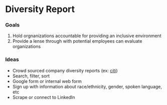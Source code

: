# Diversity Report

### Goals
1) Hold orgnanizations accountable for providing an inclusive environment  
2) Provide a lense through with potential employees can evaluate organizations

### Ideas
* Crowd sourced company diversity reports (ex: [citi](http://www.citigroup.com/citi/about/data/corp_citizenship/diversity_2014_english.pdf))
* Search, filter, sort
* Google form or internal web form
* Sign up with information about race/ethnicity, gender, spoken language, etc
* Scrape or connect to LinkedIn
